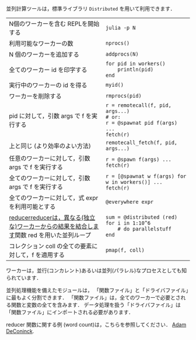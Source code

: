 並列計算ツールは，標準ライブラリ `Distributed` を用いて利用できます．

|                                            |                                   |
| ------------------------------------------ | --------------------------------- |
| N個のワーカーを含む REPLを開始する     | `julia -p N`                      |
| 利用可能なワーカーの数       | `nprocs()`                        |
| N 個のワーカーを追加する                   | `addprocs(N)`                     |
| 全てのワーカー id を印字する         | `for pid in workers()`<br>`    println(pid)`<br>`end` |
| 実行中のワーカーの id を得る         | `myid()`                          |
| ワーカーを削除する                | `rmprocs(pid)`                    |
| pid に対して，引数 args で f を実行する       | `r = remotecall(f, pid, args...)`<br>`# or:`<br>`r = @spawnat pid f(args)`<br>`...`<br>`fetch(r)` |
| 上と同じ (より効率のよい方法) | `remotecall_fetch(f, pid, args...)` |
| 任意のワーカーに対して，引数 args で f を実行する  | `r = @spawn f(args) ... fetch(r)` |
| 全てのワーカーに対して，引数 args で f を実行する   | `r = [@spawnat w f(args) for w in workers()] ... fetch(r)` |
| 全てのワーカーに対して，式 expr を利用可能とする   | `@everywhere expr`                |
| <a class="tooltip" href="#">reducer<span>reducerは，異なる(独立な)ワーカーからの結果を結合します</span></a>関数 red を用いた並列ループ | `sum = @distributed (red) for i in 1:10^6`<br>`    # do parallelstuff`<br>`end` |
| コレクション coll の全ての要素に対して，f を適用する | `pmap(f, coll)`                   |

ワーカーは，並行(コンカレント)あるいは並列(パラレル)なプロセスとしても知られています．

並列処理機能を備えたモジュールは，
「関数ファイル」と「ドライバファイル」に最もよく分割できます．
「関数ファイル」は，全てのワーカーで必要とされる関数と変数の全てを含みます．
データ処理を扱う「ドライバファイル」は「関数ファイル」にインポートされる必要があります．

reducer 関数に関する例 (word count)は，こちらを参照してください．
[Adam DeConinck](https://blog.ajdecon.org/parallel-word-count-with-julia-an-interesting).
